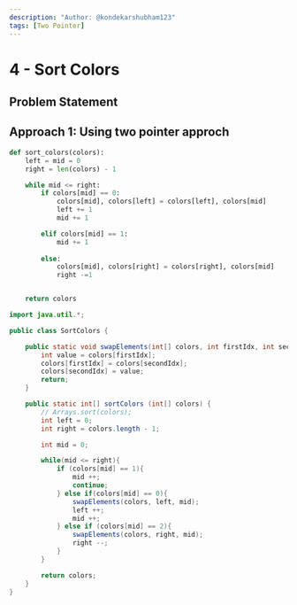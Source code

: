 ```yaml
---
description: "Author: @kondekarshubham123"
tags: [Two Pointer]
---
```


# 4 - Sort Colors

## Problem Statement

## Approach 1: Using two pointer approch

<Tabs>

<TabItem value="py" label="Python">
<SolutionAuthor name="@kondekarshubham123"/>

```python
def sort_colors(colors):
    left = mid = 0
    right = len(colors) - 1

    while mid <= right:
        if colors[mid] == 0:
            colors[mid], colors[left] = colors[left], colors[mid]
            left += 1
            mid += 1

        elif colors[mid] == 1:
            mid += 1
        
        else:
            colors[mid], colors[right] = colors[right], colors[mid]
            right -=1


    return colors
```
</TabItem>

<TabItem value="java-sol-1" label="Java">
<SolutionAuthor name="@kondekarshubham123"/>
    
```java
import java.util.*;

public class SortColors {

    public static void swapElements(int[] colors, int firstIdx, int secondIdx){
        int value = colors[firstIdx];
        colors[firstIdx] = colors[secondIdx];
        colors[secondIdx] = value;
        return;
    }

    public static int[] sortColors (int[] colors) {
        // Arrays.sort(colors);
        int left = 0;
        int right = colors.length - 1;

        int mid = 0;

        while(mid <= right){
            if (colors[mid] == 1){
                mid ++;
                continue;
            } else if(colors[mid] == 0){
                swapElements(colors, left, mid);
                left ++;
                mid ++;
            } else if (colors[mid] == 2){
                swapElements(colors, right, mid);
                right --;
            }
        }

        return colors;
    }
}
```
</TabItem>

</Tabs>
